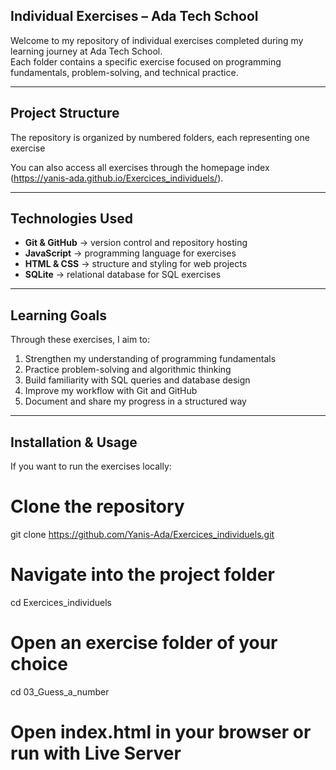 ## Individual Exercises – Ada Tech School

Welcome to my repository of individual exercises completed during my learning journey at Ada Tech School.  
Each folder contains a specific exercise focused on programming fundamentals, problem-solving, and technical practice.

---

## Project Structure

The repository is organized by numbered folders, each representing one exercise

You can also access all exercises through the homepage index (https://yanis-ada.github.io/Exercices_individuels/).

---

## Technologies Used

- **Git & GitHub** → version control and repository hosting  
- **JavaScript** → programming language for exercises  
- **HTML & CSS** → structure and styling for web projects  
- **SQLite** → relational database for SQL exercises  

---

## Learning Goals

Through these exercises, I aim to:

1. Strengthen my understanding of programming fundamentals  
2. Practice problem-solving and algorithmic thinking  
3. Build familiarity with SQL queries and database design  
4. Improve my workflow with Git and GitHub  
5. Document and share my progress in a structured way  

---

## Installation & Usage

If you want to run the exercises locally:

# Clone the repository
git clone https://github.com/Yanis-Ada/Exercices_individuels.git

# Navigate into the project folder
cd Exercices_individuels

# Open an exercise folder of your choice
cd 03_Guess_a_number

# Open index.html in your browser or run with Live Server
